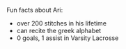 Fun facts about Ari:
 - over  200 stitches in his lifetime
 - can recite the greek alphabet
 - 0 goals, 1 assist in Varsity Lacrosse